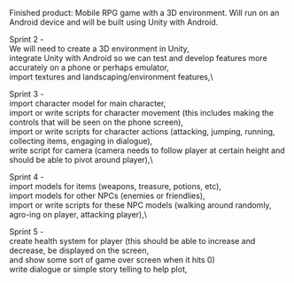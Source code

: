 Finished product: Mobile RPG game with a 3D environment. Will run on an Android device and will be built using Unity with Android. 


Sprint 2 -\
We will need to create a 3D environment in Unity,\
integrate Unity with Android so we can test and develop features more accurately on a phone or perhaps emulator,\
import textures and landscaping/environment features,\


Sprint 3 -\
import character model for main character,\
import or write scripts for character movement (this includes making the controls that will be seen on the phone screen),\
import or write scripts for character actions (attacking, jumping, running, collecting items, engaging in dialogue),\
write script for camera (camera needs to follow player at certain height and should be able to pivot around player),\


Sprint 4 -\
import models for items (weapons, treasure, potions, etc),\
import models for other NPCs (enemies or friendlies),\
import or write scripts for these NPC models (walking around randomly, agro-ing on player, attacking player),\


Sprint 5 -\
create health system for player (this should be able to increase and decrease, be displayed on the screen,\
and show some sort of game over screen when it hits 0)\
write dialogue or simple story telling to help plot,
